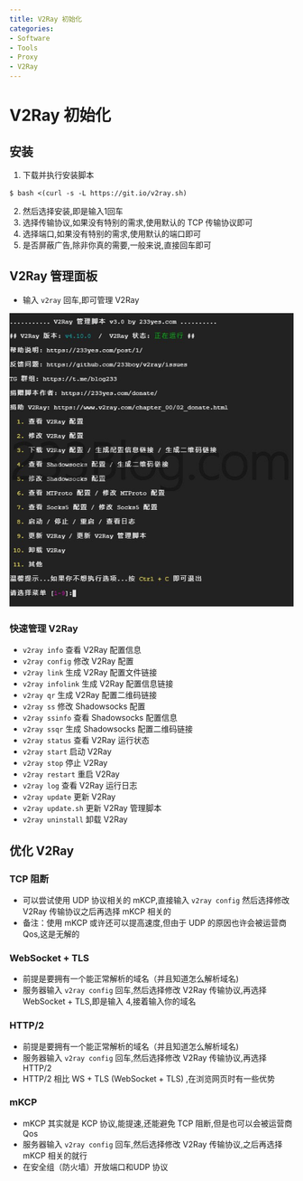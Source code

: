 ```yaml
---
title: V2Ray 初始化
categories:
- Software
- Tools
- Proxy
- V2Ray
---
```

# V2Ray 初始化

## 安装

1. 下载并执行安装脚本

```shell
$ bash <(curl -s -L https://git.io/v2ray.sh)
```

2. 然后选择安装,即是输入1回车
3. 选择传输协议,如果没有特别的需求,使用默认的 TCP 传输协议即可
4. 选择端口,如果没有特别的需求,使用默认的端口即可
5. 是否屏蔽广告,除非你真的需要,一般来说,直接回车即可

## V2Ray 管理面板

- 输入 `v2ray` 回车,即可管理 V2Ray

![](https://raw.githubusercontent.com/LuShan123888/Files/main/Pictures/2020-12-10-sJNjcqKAzF1gwCl.jpg)

### 快速管理 V2Ray

- `v2ray info` 查看 V2Ray 配置信息
- `v2ray config` 修改 V2Ray 配置
- `v2ray link` 生成 V2Ray 配置文件链接
- `v2ray infolink` 生成 V2Ray 配置信息链接
- `v2ray qr` 生成 V2Ray 配置二维码链接
- `v2ray ss` 修改 Shadowsocks 配置
- `v2ray ssinfo` 查看 Shadowsocks 配置信息
- `v2ray ssqr` 生成 Shadowsocks 配置二维码链接
- `v2ray status` 查看 V2Ray 运行状态
- `v2ray start` 启动 V2Ray
- `v2ray stop` 停止 V2Ray
- `v2ray restart` 重启 V2Ray
- `v2ray log` 查看 V2Ray 运行日志
- `v2ray update` 更新 V2Ray
- `v2ray update.sh` 更新 V2Ray 管理脚本
- `v2ray uninstall` 卸载 V2Ray

## 优化 V2Ray

### TCP 阻断

- 可以尝试使用 UDP 协议相关的 mKCP,直接输入 `v2ray config` 然后选择修改 V2Ray 传输协议之后再选择 mKCP 相关的
- 备注：使用 mKCP 或许还可以提高速度,但由于 UDP 的原因也许会被运营商 Qos,这是无解的

### WebSocket + TLS

- 前提是要拥有一个能正常解析的域名（并且知道怎么解析域名)
- 服务器输入 `v2ray config` 回车,然后选择修改 V2Ray 传输协议,再选择 WebSocket + TLS,即是输入 4,接着输入你的域名

### HTTP/2

- 前提是要拥有一个能正常解析的域名（并且知道怎么解析域名)
- 服务器输入 `v2ray config` 回车,然后选择修改 V2Ray 传输协议,再选择 HTTP/2
- HTTP/2 相比 WS + TLS (WebSocket + TLS) ,在浏览网页时有一些优势

### mKCP

- mKCP 其实就是 KCP 协议,能提速,还能避免 TCP 阻断,但是也可以会被运营商 Qos
- 服务器输入 `v2ray config` 回车,然后选择修改 V2Ray 传输协议,之后再选择 mKCP 相关的就行
- 在安全组（防火墙）开放端口和UDP 协议